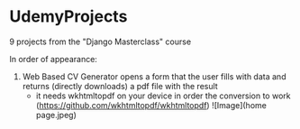 # UdemyProjects
9 projects from the "Django Masterclass" course

In order of appearance:
1. Web Based CV Generator opens a form that the user fills with data and returns (directly downloads) a pdf file with the result
   - it needs wkhtmltopdf on your device in order the conversion to work
   (https://github.com/wkhtmltopdf/wkhtmltopdf)
![Image](home page.jpeg)

